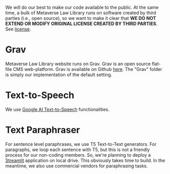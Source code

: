 We will do our best to make our code available to the public. At the same time, a bulk of Metaverse Law Library runs on software created by third parties (i.e., open source), so we want to make it clear that <b>WE DO NOT EXTEND OR MODIFY ORIGINAL LICENSE CREATED BY THIRD PARTIES</b>. See <a href="https://github.com/metaverselaw/lawlib/blob/main/LICENSE">license</a>.

# Grav
Metaverse Law Library website runs on Grav. Grav is an open source flat-file CMS web-platform. Grav is available on Github <a href="https://github.com/getgrav/grav" target="_blank">here</a>. The "Grav" folder is simply our implementation of the default setting.

# Text-to-Speech
We use <a href="https://cloud.google.com/text-to-speech" target="_blank">Google AI Text-to-Speech</a> functionalities.

# Text Paraphraser
For sentence level paraphrases, we use T5 Text-to-Text generators. For paragraphs, we loop each sentence with T5, but this is not a friendly process for our non-coding members. So, we're planning to deploy a <a href="https://streamlit.io" target="_blank">Streamlit</a> application on local drive. This obviously takes time to build. In the meantime, we also use commercial vendors for paraphrasing tasks.
